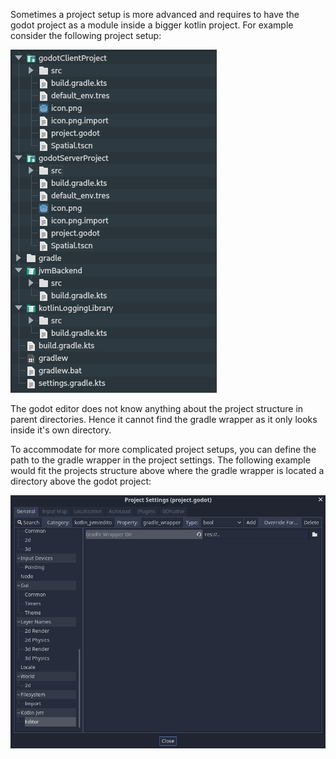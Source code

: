 Sometimes a project setup is more advanced and requires to have the godot project as a module inside a bigger kotlin project. For example consider the following project setup:

![Example project setup](../../assets/img/custom_gradle_wrapper_path_example_project_setup.png)  

The godot editor does not know anything about the project structure in parent directories. Hence it cannot find the gradle wrapper as it only looks inside it's own directory.

To accommodate for more complicated project setups, you can define the path to the gradle wrapper in the project settings. The following example would fit the projects structure above where the gradle wrapper is located a directory above the godot project:

![Example project setup](../../assets/img/change_gradle_wrapper_path.png)